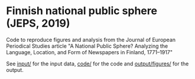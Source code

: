 # Finnish national public sphere (JEPS, 2019)

Code to reproduce figures and analysis from the Journal of European Periodical Studies article "A National Public Sphere? Analyzing the Language, Location, and Form of Newspapers in Finland, 1771–1917"

See [input/](input/) for the input data, [code/](code/) for the code and [output/figures/](output/figures/) for the output.
